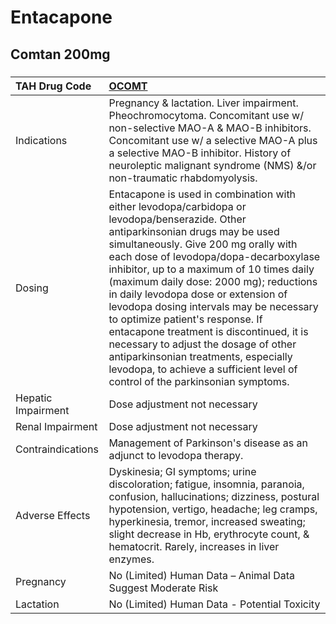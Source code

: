 # Entacapone

## Comtan 200mg

##### 

| TAH Drug Code      | [OCOMT](https://www.tahsda.org.tw/drugs/hissearch.php?drug_code=OCOMT)                                                                                                                                                                                                                                                                                                                                                                                                                                                                                                                                                                       |
|:-------------------|:---------------------------------------------------------------------------------------------------------------------------------------------------------------------------------------------------------------------------------------------------------------------------------------------------------------------------------------------------------------------------------------------------------------------------------------------------------------------------------------------------------------------------------------------------------------------------------------------------------------------------------------------|
| Indications        | Pregnancy & lactation. Liver impairment. Pheochromocytoma. Concomitant use w/ non-selective MAO-A & MAO-B inhibitors. Concomitant use w/ a selective MAO-A plus a selective MAO-B inhibitor. History of neuroleptic malignant syndrome (NMS) &/or non-traumatic rhabdomyolysis.                                                                                                                                                                                                                                                                                                                                                              |
| Dosing             | Entacapone is used in combination with either levodopa/carbidopa or levodopa/benserazide. Other antiparkinsonian drugs may be used simultaneously. Give 200 mg orally with each dose of levodopa/dopa-decarboxylase inhibitor, up to a maximum of 10 times daily (maximum daily dose: 2000 mg); reductions in daily levodopa dose or extension of levodopa dosing intervals may be necessary to optimize patient's response. If entacapone treatment is discontinued, it is necessary to adjust the dosage of other antiparkinsonian treatments, especially levodopa, to achieve a sufficient level of control of the parkinsonian symptoms. |
| Hepatic Impairment | Dose adjustment not necessary                                                                                                                                                                                                                                                                                                                                                                                                                                                                                                                                                                                                                |
| Renal Impairment   | Dose adjustment not necessary                                                                                                                                                                                                                                                                                                                                                                                                                                                                                                                                                                                                                |
| Contraindications  | Management of Parkinson's disease as an adjunct to levodopa therapy.                                                                                                                                                                                                                                                                                                                                                                                                                                                                                                                                                                         |
| Adverse Effects    | Dyskinesia; GI symptoms; urine discoloration; fatigue, insomnia, paranoia, confusion, hallucinations; dizziness, postural hypotension, vertigo, headache; leg cramps, hyperkinesia, tremor, increased sweating; slight decrease in Hb, erythrocyte count, & hematocrit. Rarely, increases in liver enzymes.                                                                                                                                                                                                                                                                                                                                  |
| Pregnancy          | No (Limited) Human Data – Animal Data Suggest Moderate Risk                                                                                                                                                                                                                                                                                                                                                                                                                                                                                                                                                                                  |
| Lactation          | No (Limited) Human Data - Potential Toxicity                                                                                                                                                                                                                                                                                                                                                                                                                                                                                                                                                                                                 |

